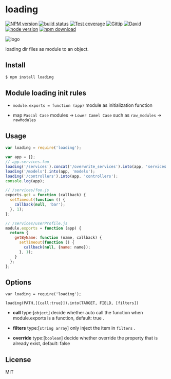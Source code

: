 loading
=======

[![NPM version][npm-image]][npm-url]
[![build status][travis-image]][travis-url]
[![Test coverage][coveralls-image]][coveralls-url]
[![Gittip][gittip-image]][gittip-url]
[![David][david-image]][david-url]
[![node version][node-image]][node-url]
[![npm download][download-image]][download-url]

[npm-image]: https://img.shields.io/npm/v/loading.svg?style=flat
[npm-url]: https://npmjs.org/package/loading
[travis-image]: https://img.shields.io/travis/node-modules/loading.svg?style=flat
[travis-url]: https://travis-ci.org/node-modules/loading
[coveralls-image]: https://img.shields.io/coveralls/node-modules/loading.svg?style=flat
[coveralls-url]: https://coveralls.io/r/node-modules/loading?branch=master
[gittip-image]: https://img.shields.io/gittip/fengmk2.svg?style=flat
[gittip-url]: https://www.gittip.com/fengmk2/
[david-image]: https://img.shields.io/david/node-modules/loading.svg?style=flat
[david-url]: https://david-dm.org/node-modules/loading
[node-image]: https://img.shields.io/badge/node.js-%3E=_0.10-green.svg?style=flat-square
[node-url]: http://nodejs.org/download/
[download-image]: https://img.shields.io/npm/dm/loading.svg?style=flat-square
[download-url]: https://npmjs.org/package/loading


![logo](https://raw.github.com/node-modules/loading/master/logo.png)

loading dir files as module to an object.

## Install

```bash
$ npm install loading
```

## Module loading init rules

- `module.exports = function (app)` module as initialization function

- map `Pascal Case` modules -> `Lower Camel Case` such as `raw_modules` -> `rawModules`

## Usage

```js
var loading = require('loading');

var app = {};
// app.services.foo
loading('/services').concat('/overwrite_services').into(app, 'services');
loading('/models').into(app, 'models');
loading('/controllers').into(app, 'controllers');
console.log(app);

// /services/foo.js
exports.get = function (callback) {
  setTimeout(function () {
    callback(null, 'bar');
  }, 1);
};

// /services/userProfile.js
module.exports = function (app) {
  return {
    getByName: function (name, callback) {
      setTimeout(function () {
        callback(null, {name: name});
      }, 1);
    }
  };
};
```

## Options

```
var loading = require('loading');

loading(PATH,[{call:true}]).into(TARGET, FIELD, [filters])
```
- **call** type:[`object`]
  decide whether auto call the function when module.exports is a function, default: true .

- **filters** type:[`string array`]
  only inject the item in `filters` .

- **override** type:[`boolean`]
  decide whether override the property that is already exist,
  default: false

## License

MIT
